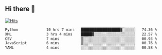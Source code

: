 ## Hi there 👋

<!--
**alihaqberdi/alihaqberdi** is a ✨ _special_ ✨ repository because its `README.md` (this file) appears on your GitHub profile.

Here are some ideas to get you started:

- 🔭 I’m currently working on ...
- 🌱 I’m currently learning ...
- 👯 I’m looking to collaborate on ...
- 🤔 I’m looking for help with ...
- 💬 Ask me about ...
- 📫 How to reach me: ...
- 😄 Pronouns: ...
- ⚡ Fun fact: ...
-->

[![Hits](https://hits.sh/github.com/alihaqberdi.svg)](https://hits.sh/github.com/alihaqberdi/)

<!--START_SECTION:waka-->

```txt
Python             10 hrs 7 mins   ██████████████████▓░░░░░░   74.36 %
XML                3 hrs 4 mins    █████▓░░░░░░░░░░░░░░░░░░░   22.57 %
CSV                7 mins          ▒░░░░░░░░░░░░░░░░░░░░░░░░   00.93 %
JavaScript         6 mins          ▒░░░░░░░░░░░░░░░░░░░░░░░░   00.76 %
YAML               4 mins          ░░░░░░░░░░░░░░░░░░░░░░░░░   00.58 %
```

<!--END_SECTION:waka-->
